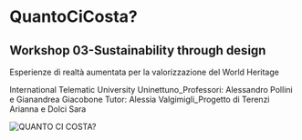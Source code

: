 # QuantoCiCosta?

## Workshop 03-Sustainability through design
Esperienze di realtà aumentata per la valorizzazione del World Heritage

International Telematic University Uninettuno_Professori: Alessandro Pollini e Gianandrea Giacobone Tutor: Alessia Valgimigli_Progetto di Terenzi Arianna e Dolci Sara


![QUANTO CI COSTA?](https://user-images.githubusercontent.com/101118175/229779849-54985608-638e-4f82-8cda-03e5c947118b.jpg)







